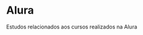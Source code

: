 # Alura                 
Estudos relacionados aos cursos realizados na Alura         
   
 












